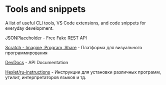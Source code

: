 # Tools and snippets

A list of useful CLI tools, VS Code extensions, and code snippets for everyday development.

[JSONPlaceholder](https://jsonplaceholder.typicode.com/) - Free Fake REST API

[Scratch - Imagine, Program, Share](https://scratch.mit.edu/) - Платформа для визуального программирования

[DevDocs](https://devdocs.io/) - API Documentation

[Hexlet/ru-instructions](https://github.com/Hexlet/ru-instructions/tree/main) - Инструкции для установки различных программ, утилит, интерпретаторов языков и тд.

